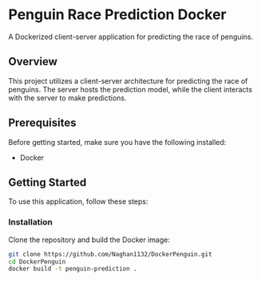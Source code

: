 # Penguin Race Prediction Docker

A Dockerized client-server application for predicting the race of penguins.

## Overview

This project utilizes a client-server architecture for predicting the race of penguins. The server hosts the prediction model, while the client interacts with the server to make predictions.

## Prerequisites

Before getting started, make sure you have the following installed:

- Docker

## Getting Started

To use this application, follow these steps:

### Installation

Clone the repository and build the Docker image:

```bash
git clone https://github.com/Naghan1132/DockerPenguin.git
cd DockerPenguin
docker build -t penguin-prediction .
